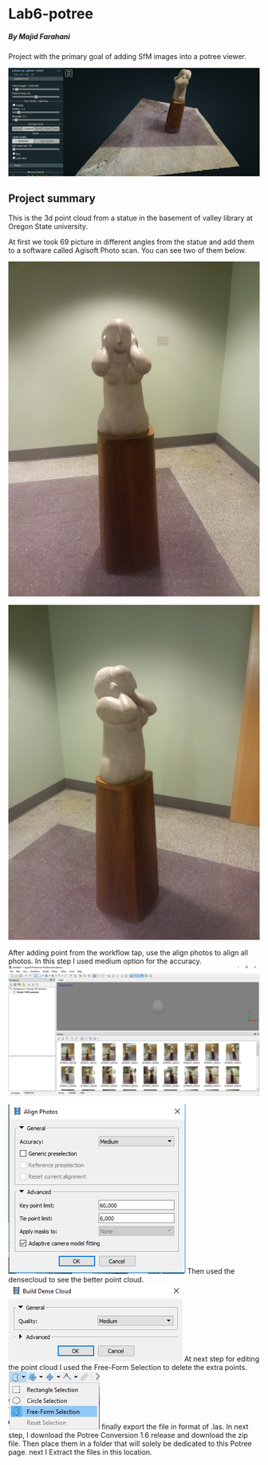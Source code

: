 # Lab6-potree
##### By Majid Farahani
Project with the primary goal of adding SfM images into a potree viewer.

![pix4d](img/1.PNG)



## Project summary

This is the 3d point cloud from a statue in the basement of valley library at Oregon State university.

At first we took 69 picture in different angles from the statue and add them to a software called Agisoft 
Photo scan. You can see two of them below.

![pix4d](img/2.jpg)

![pix4d](img/3.jpg)

After adding point from the workflow tap, use the align photos to align all
 photos. In this step I used medium option for the accuracy.
 ![pix4d](img/4.PNG)
 
  ![pix4d](img/5.PNG)
 Then used the densecloud to see the better point cloud.
   ![pix4d](img/6.PNG)
At next step for editing the point cloud I used the Free-Form Selection to
 delete the extra points.
  ![pix4d](img/7.jpg)
  finally export the file in format of .las.
In next step, I download the Potree Conversion 1.6 release and download the zip file. Then place them in a folder that will solely be dedicated to this Potree page. next I Extract the files in this location.





